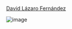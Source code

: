 [David Lázaro Fernández](https://github.com/David-Lazaro-Fernandez) 

![image](https://user-images.githubusercontent.com/57787993/132057081-0d745813-2df3-4199-8641-335398813587.png)
